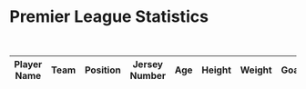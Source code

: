 <h1>Premier League Statistics</h1>
<br>
<p id="result" style="font-color:red;display:none;" ></p>
<html>
<body>

<script>
//https://tri3dev.duckdns.org/api/premierleagueplayer
const resultContainer = document.getElementById("result");
// prepare URL's to allow easy switch from deployment and localhost
const url = "http://localhost:8086/api/premierleagueplayer"
const create_fetch = url + '/create';
const read_fetch = url + '/';

const requestOptions = {
    method: 'GET',
    redirect: 'follow'
};
fetch(read_fetch, requestOptions)
    .then(response => response.json())
    .then(data => {
      const table = document.getElementById("sportsTable");
      const tbody = document.createElement("tbody");

      data.forEach(player => {
        const row = document.createElement("tr");

        // Iterate over each property and create a table cell (td) for it
        for (const key in player) {
          const cell = document.createElement("td");
          cell.innerText = player[key];
          row.appendChild(cell);
        }

        tbody.appendChild(row);
      });

      table.appendChild(tbody);
    })
    .catch(error => {
        console.log('error', error);
        resultContainer.innerHTML = error;
        resultContainer.style.display="block";

    });
</script>

  <!-- defines the tableID that is going to be referred to later in this segment -->
  <table id="sportsTable">
    <thead>
        <tr>
            <!-- these are the sortTable functions for each of the columns. the onclick triggers a sorting response on selecting the column header. -->
            <th onclick="sortTable('Player Name')">Player Name</th>
            <th onclick="sortTable('Team')">Team</th>
            <th onclick="sortTable('Position')">Position</th>
            <th onclick="sortTable('Jersey Number')">Jersey Number</th>
            <th onclick="sortTable('Age')">Age</th>
            <th onclick="sortTable('Height')">Height</th>
            <th onclick="sortTable('Weight')">Weight</th>
            <th onclick="sortTable('Goals')">Goals</th>
            <th onclick="sortTable('Assits')">Assists</th>
            <th onclick="sortTable('Yellow Cards')">Yellow Cards</th>
            <th onclick="sortTable('Red Cards')">Red Cards</th>
            <th onclick="sortTable('Passes Completed')">Passes Completed</th>
            <th onclick="sortTable('Tackles')">Tackles</th>
            <th onclick="sortTable('Clean Sheets')">Clean Sheets</th>
        </tr>
    </thead>
  </table>

<script>
    // sortTable function meant to sort based on each column header
    function sortTable(columnName) {
        const table = document.getElementById('sportsTable');
        // constant calls the tableID previously defined
        const rows = Array.from(table.tBodies[0].getElementsByTagName('tr'));
        const headerRow = table.getElementsByTagName('thead')[0].getElementsByTagName('tr')[0];
        const isAscending = !headerRow.classList.contains('asc');
        // very important line. the asc class helps the function decide whether or not the column is going to be sorted in an ascending or descending order. 

        rows.sort((rowA, rowB) => {
            // Get the cell values of the selected column for comparison
            let cellA = rowA.querySelector(`td:nth-child(${getColumnIndex(columnName)})`).innerText;
            let cellB = rowB.querySelector(`td:nth-child(${getColumnIndex(columnName)})`).innerText;
            // the nth-child selector is different from normal JS arrays, these have an index starting at 1 rather than 0
            // the rows are sorted based on the column. getColumnIndex is used to get the index of the sorting stats in each column. 

            if (columnName.toLowerCase() === 'name' || columnName.toLowerCase() === 'team') {
                // Sort alphabetically if the column is "Name" or "Team"
                return isAscending ? cellA.localeCompare(cellB, undefined, { sensitivity: 'base' }) : cellB.localeCompare(cellA, undefined, { sensitivity: 'base' });
            }

            // this if segment is for special situations with the name and team columns. since they process strings and need to be sorted alphabetically, so localeCompare is used to sort the rows by comparing cellA and cellB's values.

            // convert the cell values to numbers for the "Games Played" column
            if (columnName.toLowerCase() === 'games played') {
                cellA = parseInt(cellA);
                cellB = parseInt(cellB);
            }

            // games played was not sorting for some odd reason, which is why this if statement is necessary
            // the purpose is to parse the values in the games played column as integers, and then sorting them numerically.
            return isAscending ? cellA - cellB : cellB - cellA;
        });

        rows.forEach(row => table.tBodies[0].appendChild(row));
        headerRow.classList.toggle('asc');
        // this is meant for after sorting. after the sorting is done, the appendChild is used to format and append the SORTED data to the table.
    }

    
    function getColumnIndex(columnName) {
        // each column name is taken in columnName to get the index of the column values
        const table = document.getElementById('sportsTable');
        const headerRow = table.getElementsByTagName('thead')[0].getElementsByTagName('tr')[0];
        // contains the column headers, index is 0
        const headers = Array.from(headerRow.getElementsByTagName('th'));

        return headers.findIndex(header => header.innerText.toLowerCase() === columnName.toLowerCase()) + 1;
        // column header names are converted to lowercase. the sortTable is formatted like that as seen above - the IDs are all lowercase, but the formatted frontend headers are all uppercase, so they need to be converted to lowercase. makes process a whole lot easier and more efficient rather than having to deal with manually matching the ID names and column header names.
    }
</script>


</body>
</html>